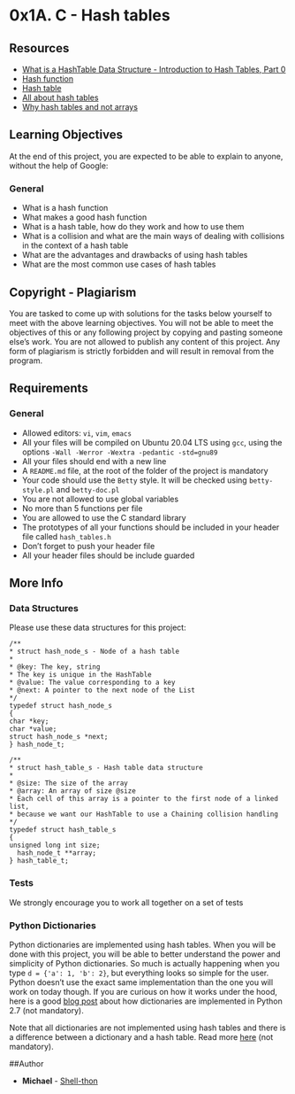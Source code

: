 # 0x1A. C - Hash tables

## Resources
* [What is a HashTable Data Structure - Introduction to Hash Tables, Part 0](https://www.youtube.com/watch?v=MfhjkfocRR0)
* [Hash function](https://en.wikipedia.org/wiki/Hash_function)
* [Hash table](https://en.wikipedia.org/wiki/Hash_table)
* [All about hash tables](https://www.youtube.com/watch?v=VyCb8yhNfyE)
* [Why hash tables and not arrays](https://www.youtube.com/watch?v=qj1oVIxn0nM)

## Learning Objectives
At the end of this project, you are expected to be able to explain to anyone, without the help of Google:

### General
* What is a hash function
* What makes a good hash function
* What is a hash table, how do they work and how to use them
* What is a collision and what are the main ways of dealing with collisions in the context of a hash table
* What are the advantages and drawbacks of using hash tables
* What are the most common use cases of hash tables

## Copyright - Plagiarism
You are tasked to come up with solutions for the tasks below yourself to meet with the above learning objectives. You will not be able to meet the objectives of this or any following project by copying and pasting someone else’s work. You are not allowed to publish any content of this project. Any form of plagiarism is strictly forbidden and will result in removal from the program.

## Requirements
### General
* Allowed editors: `vi`, `vim`, `emacs`
* All your files will be compiled on Ubuntu 20.04 LTS using `gcc`, using the options `-Wall -Werror -Wextra -pedantic -std=gnu89`
* All your files should end with a new line
* A `README.md` file, at the root of the folder of the project is mandatory
* Your code should use the `Betty` style. It will be checked using `betty-style.pl` and `betty-doc.pl`
* You are not allowed to use global variables
* No more than 5 functions per file
* You are allowed to use the C standard library
* The prototypes of all your functions should be included in your header file called `hash_tables.h`
* Don’t forget to push your header file
* All your header files should be include guarded

## More Info
### Data Structures
Please use these data structures for this project:
```
/**
* struct hash_node_s - Node of a hash table
*
* @key: The key, string
* The key is unique in the HashTable
* @value: The value corresponding to a key
* @next: A pointer to the next node of the List
*/
typedef struct hash_node_s
{
char *key;
char *value;
struct hash_node_s *next;
} hash_node_t;

/**
* struct hash_table_s - Hash table data structure
*
* @size: The size of the array
* @array: An array of size @size
* Each cell of this array is a pointer to the first node of a linked list,
* because we want our HashTable to use a Chaining collision handling
*/
typedef struct hash_table_s
{
unsigned long int size;
  hash_node_t **array;
} hash_table_t;
```

### Tests
We strongly encourage you to work all together on a set of tests

### Python Dictionaries
Python dictionaries are implemented using hash tables. When you will be done with this project, you will be able to better understand the power and simplicity of Python dictionaries. So much is actually happening when you type `d = {'a': 1, 'b': 2}`, but everything looks so simple for the user. Python doesn’t use the exact same implementation than the one you will work on today though. If you are curious on how it works under the hood, here is a good [blog post](https://www.laurentluce.com/posts/python-dictionary-implementation/) about how dictionaries are implemented in Python 2.7 (not mandatory).

Note that all dictionaries are not implemented using hash tables and there is a difference between a dictionary and a hash table. Read more [here](https://www.techopedia.com/definition/18/hash-table) (not mandatory).

##Author

* **Michael** - [Shell-thon](https://github.com/Shell-thon)